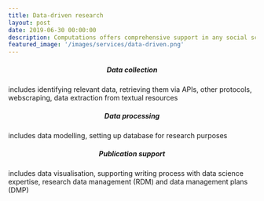 ```yaml
---
title: Data-driven research
layout: post
date: 2019-06-30 00:00:00
description: Computations offers comprehensive support in any social sciences and humanities (SSH) research which involves data usage. We are assisting research on all stages of the research lifecycle from data collection, through processing to visualisation and publication of research results (articles, books, datasets, etc.). <br><a href="/people/">Our team</a> includes data scientists, developers and SSH researchers passionate about helping researchers achieve their goals.
featured_image: '/images/services/data-driven.png'
---
```


<div class="page-blog">
    <section class="all-posts">
        <div class="wrap">
            <div class="posts__list grid">
                <div>
                    <h5 class="post__title subtitle--bold" style="text-align: center;">Data collection</h5>
                    <p>includes identifying relevant data, retrieving them via APIs, other protocols, webscraping, data extraction from textual resources</p>
                </div>
                <div>
                    <h5 class="post__title subtitle--bold" style="text-align: center;">Data processing</h5>
                    <p>includes data modelling, setting up database for research purposes</p>
                </div>
                <div>
                    <h5 class="post__title subtitle--bold" style="text-align: center;">Publication support</h5>
                    <p>includes data visualisation, supporting writing process with data science expertise, research data management (RDM) and data management plans (DMP)</p>
                </div>
            </div>
        </div>
    </section>
</div>